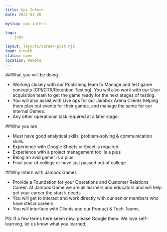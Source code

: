```yaml
---
title: Ops Intern
date: 2022-01-20

myslug: ops-intern

tags:
  - jobs

layout: layouts/career-post.njk
team: Growth
status: open
location: Remote
---
```

##What you will be doing
- Working closely with our Publishing team to Manage and test game concepts (CPI/CTR/Retention Testing). You will also work with our User acquisition team to get the game ready for the next stages of testing.
- You will also assist with Live ops for our Jambox Arena Clients helping them plan out events for their games, and manage the same for our internal Games.
- Any other operational task required at a later stage.

##Who you are
- Must have good analytical skills, problem-solving & communication skills.
- Experience with Google Sheets or Excel is required
- Experience with a project management tool is a plus
- Being an avid gamer is a plus 
- Final year of college or have just passed out of college

##Why Intern with Jambox Games
- Provide a Foundation for your Operations and Customer Relations Career. At Jambox Game we are all learners and educators and will help get your career the start it needs
- You will get to interact and work directly with our senior members who have stellar careers.
- You will interface with Clients and our Product & Tech Teams. 

PS:
If a few terms here seem new, please Google them. We love self-learning, let us know what you learned.
